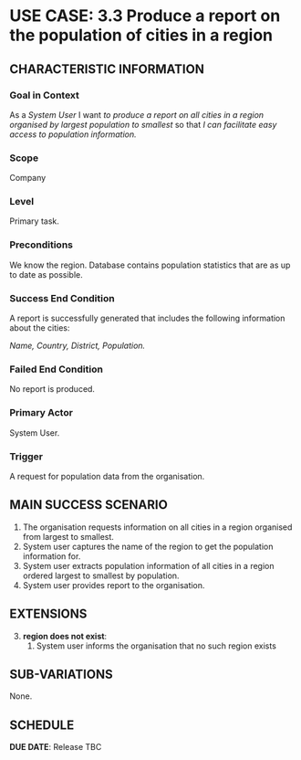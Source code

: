 # USE CASE: 3.3 Produce a report on the population of cities in a region

## CHARACTERISTIC INFORMATION

### Goal in Context

As a *System User* I want *to produce a report on all cities in a region organised by largest population to smallest* so that *I can facilitate easy access to population information.*

### Scope

Company

### Level

Primary task.

### Preconditions

We know the region.  Database contains population statistics that are as up to date as possible.

### Success End Condition

A report is successfully generated that includes the following information about the cities:

*Name,*
*Country,*
*District,*
*Population.*


### Failed End Condition

No report is produced.

### Primary Actor

System User.

### Trigger

A request for population data from the organisation.

## MAIN SUCCESS SCENARIO

1. The organisation requests information on all cities in a region organised from largest to smallest.
2. System user captures the name of the region to get the population information for.
3. System user extracts population information of all cities in a region ordered largest to smallest by population.
4. System user provides report to the organisation.

## EXTENSIONS

3. **region does not exist**:
    1. System user informs the organisation that no such region exists

## SUB-VARIATIONS

None. 

## SCHEDULE

**DUE DATE**: Release TBC